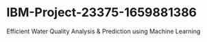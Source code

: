# IBM-Project-23375-1659881386
Efficient Water Quality Analysis &amp; Prediction using Machine Learning
